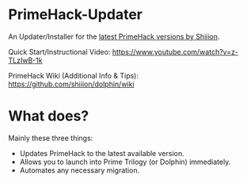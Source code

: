 # PrimeHack-Updater
An Updater/Installer for the [latest PrimeHack versions by Shiiion](https://github.com/shiiion/dolphin).


Quick Start/Instructional Video:
https://www.youtube.com/watch?v=z-TLzIwB-1k

PrimeHack Wiki (Additional Info & Tips):
https://github.com/shiiion/dolphin/wiki

# What does?
Mainly these three things:

- Updates PrimeHack to the latest available version.
- Allows you to launch into Prime Trilogy (or Dolphin) immediately.
- Automates any necessary migration.
